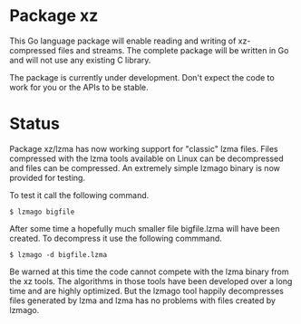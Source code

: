 # Package xz

This Go language package will enable reading and writing of
xz-compressed files and streams. The complete package will be written in
Go and will not use any existing C library.

The package is currently under development. Don't expect the code to
work for you or the APIs to be stable.

# Status

Package xz/lzma has now working support for "classic" lzma files. Files
compressed with the lzma tools available on Linux can be decompressed
and files can be compressed. An extremely simple lzmago binary is now
provided for testing.

To test it call the following command.

    $ lzmago bigfile

After some time a hopefully much smaller file bigfile.lzma will have
been created. To decompress it use the following commmand.

    $ lzmago -d bigfile.lzma

Be warned at this time the code cannot compete with the lzma binary from
the xz tools. The algorithms in those tools have been developed over a
long time and are highly optimized. But the lzmago tool happily
decompresses files generated by lzma and lzma has no problems with files
created by lzmago.
